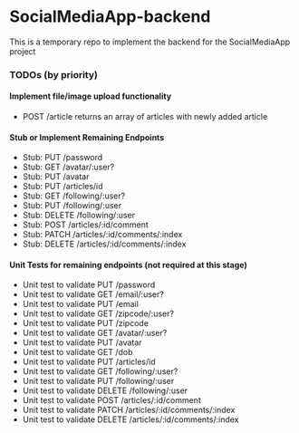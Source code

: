 # SocialMediaApp-backend

This is a temporary repo to implement the backend for the SocialMediaApp project

### TODOs (by priority)

#### Implement file/image upload functionality

- POST /article returns an array of articles with newly added article

#### Stub or Implement Remaining Endpoints

- Stub: PUT /password
- Stub: GET /avatar/:user?
- Stub: PUT /avatar
- Stub: PUT /articles/id
- Stub: GET /following/:user?
- Stub: PUT /following/:user
- Stub: DELETE /following/:user
- Stub: POST /articles/:id/comment
- Stub: PATCH /articles/:id/comments/:index
- Stub: DELETE /articles/:id/comments/:index

#### Unit Tests for remaining endpoints (not required at this stage)

- Unit test to validate PUT /password
- Unit test to validate GET /email/:user?
- Unit test to validate PUT /email
- Unit test to validate GET /zipcode/:user?
- Unit test to validate PUT /zipcode
- Unit test to validate GET /avatar/:user?
- Unit test to validate PUT /avatar
- Unit test to validate GET /dob
- Unit test to validate PUT /articles/id
- Unit test to validate GET /following/:user?
- Unit test to validate PUT /following/:user
- Unit test to validate DELETE /following/:user
- Unit test to validate POST /articles/:id/comment
- Unit test to validate PATCH /articles/:id/comments/:index
- Unit test to validate DELETE /articles/:id/comments/:index
